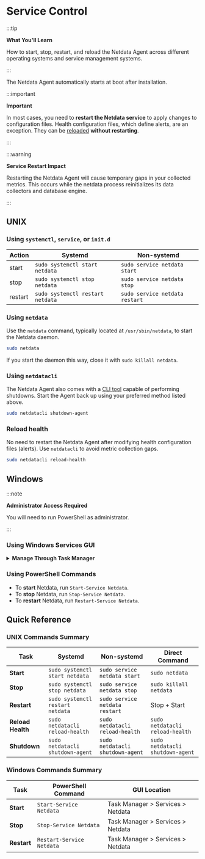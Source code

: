 # Service Control

:::tip

**What You'll Learn**

How to start, stop, restart, and reload the Netdata Agent across different operating systems and service management systems.

:::

The Netdata Agent automatically starts at boot after installation.

:::important

**Important**

In most cases, you need to **restart the Netdata service** to apply changes to configuration files. Health configuration files, which define alerts, are an exception. They can be [reloaded](#reload-health) **without restarting**.

:::

:::warning

**Service Restart Impact** 

Restarting the Netdata Agent will cause temporary gaps in your collected metrics. This occurs while the netdata process reinitializes its data collectors and database engine.

:::

## UNIX

### Using `systemctl`, `service`, or `init.d`

| Action  | Systemd                         | Non-systemd                    |
|---------|---------------------------------|--------------------------------|
| start   | `sudo systemctl start netdata`  | `sudo service netdata start`   |
| stop    | `sudo systemctl stop netdata`   | `sudo service netdata stop`    |
| restart | `sudo systemctl restart netdata`| `sudo service netdata restart` |

### Using `netdata`

Use the `netdata` command, typically located at `/usr/sbin/netdata`, to start the Netdata daemon.

```bash
sudo netdata
```

If you start the daemon this way, close it with `sudo killall netdata`.

### Using `netdatacli`

The Netdata Agent also comes with a [CLI tool](/src/cli/README.md) capable of performing shutdowns. Start the Agent back up using your preferred method listed above.

```bash
sudo netdatacli shutdown-agent
```

### Reload health

No need to restart the Netdata Agent after modifying health configuration files (alerts). Use `netdatacli` to avoid metric collection gaps.

```bash
sudo netdatacli reload-health
```

## Windows

:::note

**Administrator Access Required**

You will need to run PowerShell as administrator.

:::

### Using Windows Services GUI

<details>
<summary><strong>Manage Through Task Manager</strong></summary><br/>

If you prefer to manage the Agent through the GUI, you can start-stop and restart the `Netdata` service from the "Services" tab of Task Manager.

<br/>
</details>

### Using PowerShell Commands

- To **start** Netdata, run `Start-Service Netdata`.
- To **stop** Netdata, run `Stop-Service Netdata`.
- To **restart** Netdata, run `Restart-Service Netdata`.

## Quick Reference

### UNIX Commands Summary

| Task | Systemd | Non-systemd | Direct Command |
|------|---------|-------------|----------------|
| **Start** | `sudo systemctl start netdata` | `sudo service netdata start` | `sudo netdata` |
| **Stop** | `sudo systemctl stop netdata` | `sudo service netdata stop` | `sudo killall netdata` |
| **Restart** | `sudo systemctl restart netdata` | `sudo service netdata restart` | Stop + Start |
| **Reload Health** | `sudo netdatacli reload-health` | `sudo netdatacli reload-health` | `sudo netdatacli reload-health` |
| **Shutdown** | `sudo netdatacli shutdown-agent` | `sudo netdatacli shutdown-agent` | `sudo netdatacli shutdown-agent` |

### Windows Commands Summary

| Task | PowerShell Command | GUI Location |
|------|-------------------|--------------|
| **Start** | `Start-Service Netdata` | Task Manager > Services > Netdata |
| **Stop** | `Stop-Service Netdata` | Task Manager > Services > Netdata |
| **Restart** | `Restart-Service Netdata` | Task Manager > Services > Netdata |
